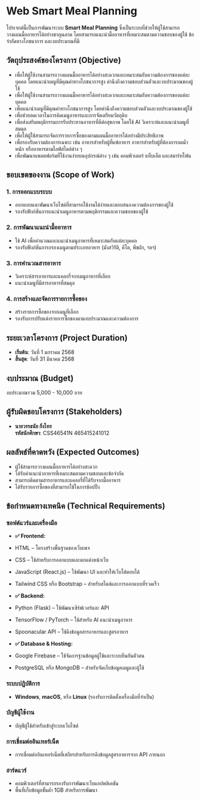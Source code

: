 # Web Smart Meal Planning

โปรเจกต์นี้เป็นการพัฒนาระบบ **Smart Meal Planning** ซึ่งเป็นระบบที่ช่วยให้ผู้ใช้สามารถวางแผนมื้ออาหารได้อย่างชาญฉลาด โดยสามารถแนะนำมื้ออาหารที่เหมาะสมตามความชอบของผู้ใช้ ข้อจำกัดทางโภชนาการ และงบประมาณที่มี

## วัตถุประสงค์ของโครงการ (Objective)

- เพื่อให้ผู้ใช้งานสามารถวางแผนมื้ออาหารได้อย่างสะดวกและเหมาะสมกับความต้องการของแต่ละบุคคล โดยแนะนำเมนูที่มีคุณค่าทางโภชนาการสูง คำนึงถึงความชอบส่วนตัวและงบประมาณของผู้ใช้
- เพื่อให้ผู้ใช้งานสามารถวางแผนมื้ออาหารได้อย่างสะดวกและเหมาะสมกับความต้องการของแต่ละบุคคล
- เพื่อแนะนำเมนูที่มีคุณค่าทางโภชนาการสูง โดยคำนึงถึงความชอบส่วนตัวและงบประมาณของผู้ใช้
- เพื่อช่วยลดเวลาในการคิดเมนูอาหารและการจัดเตรียมวัตถุดิบ
- เพื่อส่งเสริมพฤติกรรมการรับประทานอาหารที่ดีต่อสุขภาพ โดยใช้ AI วิเคราะห์และแนะนำเมนูที่สมดุล
- เพื่อให้ผู้ใช้สามารถจัดการรายการซื้อของตามแผนมื้ออาหารได้อย่างมีประสิทธิภาพ
- เพื่อรองรับความต้องการเฉพาะ เช่น อาหารสำหรับผู้ที่แพ้อาหาร อาหารสำหรับผู้ที่ต้องการลดน้ำหนัก หรืออาหารตามไลฟ์สไตล์ต่าง ๆ
- เพื่อพัฒนาแพลตฟอร์มที่ใช้งานง่ายบนอุปกรณ์ต่าง ๆ เช่น คอมพิวเตอร์ แท็บเล็ต และสมาร์ทโฟน

## ขอบเขตของงาน (Scope of Work)

### 1. การออกแบบระบบ
- ออกแบบและพัฒนาเว็บไซด์ที่สามารถใช้งานได้ง่ายและตอบสนองความต้องการของผู้ใช้
- รองรับฟังก์ชันการแนะนำเมนูอาหารตามพฤติกรรมและความชอบของผู้ใช้

### 2. การพัฒนาแนะนำมื้ออาหาร
- ใช้ AI เพื่อคำนวณและแนะนำเมนูอาหารที่เหมาะสมกับแต่ละบุคคล
- รองรับฟังก์ชันการกรองเมนูตามประเภทอาหาร (มังสวิรัติ, คีโต, พืชผัก, ฯลฯ)

### 3. การคำนวณสารอาหาร
- วิเคราะห์สารอาหารและแคลอรี่จากเมนูอาหารที่เลือก
- แนะนำเมนูที่มีสารอาหารที่สมดุล

### 4. การสร้างและจัดการรายการซื้อของ
- สร้างรายการซื้อของจากเมนูที่เลือก
- รองรับการปรับแต่งรายการซื้อของตามงบประมาณและความต้องการ

## ระยะเวลาโครงการ (Project Duration)

- **เริ่มต้น**: วันที่ 1 มกราคม 2568
- **สิ้นสุด**: วันที่ 31 มีนาคม 2568

## งบประมาณ (Budget)

งบประมาณรวม 5,000 - 10,000 บาท

## ผู้รับผิดชอบโครงการ (Stakeholders)

- **นายวรรธนัย กิ่งไทร**  
  **รหัสนักศึกษา**: CSS46541N 465415241012

## ผลลัพธ์ที่คาดหวัง (Expected Outcomes)

- ผู้ใช้สามารถวางแผนมื้ออาหารได้อย่างสะดวก
- ได้รับคำแนะนำอาหารที่เหมาะสมตามความชอบและข้อจำกัด
- สามารถติดตามสารอาหารและแคลอรี่ที่ได้รับจากมื้ออาหาร
- ได้รับรายการซื้อของที่สามารถใช้ในการช้อปปิ้ง

## ข้อกำหนดทางเทคนิค (Technical Requirements)

### ซอฟต์แวร์และเครื่องมือ
- **✅ Frontend:**

 - HTML – โครงสร้างพื้นฐานของเว็บเพจ
 - CSS – ใช้สำหรับการออกแบบและตกแต่งหน้าเว็บ
 - JavaScript (React.js) – ใช้พัฒนา UI และทำให้เว็บโต้ตอบได้
- Tailwind CSS หรือ Bootstrap – สำหรับสไตล์และการออกแบบที่รวดเร็ว
- **✅ Backend:**
  
- Python (Flask) – ใช้พัฒนาเซิร์ฟเวอร์และ API
- TensorFlow / PyTorch – ใช้สำหรับ AI แนะนำเมนูอาหาร
- Spoonacular API – ใช้ดึงข้อมูลสารอาหารและสูตรอาหาร
- **✅ Database & Hosting:**

- Google Firebase – ใช้จัดการฐานข้อมูลผู้ใช้และระบบยืนยันตัวตน
- PostgreSQL หรือ MongoDB – สำหรับจัดเก็บข้อมูลเมนูและผู้ใช้

### ระบบปฏิบัติการ
- **Windows**, **macOS**, หรือ **Linux** (รองรับการติดตั้งเครื่องมือที่จำเป็น)

### บัญชีผู้ใช้งาน
- บัญชีผู้ใช้สำหรับเข้าสู่ระบบเว็บไซต์

### การเชื่อมต่ออินเทอร์เน็ต
- การเชื่อมต่ออินเทอร์เน็ตที่เสถียรสำหรับการดึงข้อมูลสูตรอาหารจาก API ภายนอก

### ฮาร์ดแวร์
- คอมพิวเตอร์ที่สามารถรองรับการพัฒนาเว็บแอปพลิเคชัน
- พื้นที่เก็บข้อมูลขั้นต่ำ 1GB สำหรับการพัฒนา

